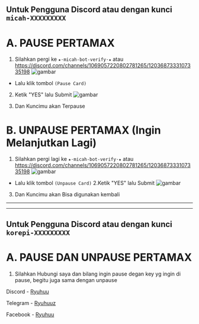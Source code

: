 ## Untuk Pengguna Discord atau dengan kunci `micah-XXXXXXXXX`
# A. PAUSE PERTAMAX
1. Silahkan pergi ke `★⋅micah-bot-verify⋅★` atau https://discord.com/channels/1069057220802781265/1203687333107335198
   ![gambar](https://github.com/ryuhuu/Update-Petamax-Korepi/assets/136698330/1a206b1b-0f17-4f41-8133-658df0507912)

- Lalu klik tombol `(Pause Card)`

2. Ketik "YES" lalu Submit
  ![gambar](https://github.com/ryuhuu/Update-Petamax-Korepi/assets/136698330/208ec55c-17b5-4209-bd26-2514b9935933)
  
3. Dan Kuncimu akan Terpause

  
# B. UNPAUSE PERTAMAX (Ingin Melanjutkan Lagi)
1. Silahkan pergi lagi ke `★⋅micah-bot-verify⋅★` atau https://discord.com/channels/1069057220802781265/1203687333107335198
   ![gambar](https://github.com/ryuhuu/Update-Petamax-Korepi/assets/136698330/08bfbcbf-5c58-4e40-8d5b-2bd293a52f1f)
- Lalu klik tombol `(Unpause Card)`
2.Ketik "YES" lalu Submit
  ![gambar](https://github.com/ryuhuu/Update-Petamax-Korepi/assets/136698330/1c7a2c62-e4e6-445d-858c-9071d6024d20)
3. Dan Kuncimu akan Bisa digunakan kembali
-------
------
## Untuk Pengguna Discord atau dengan kunci `korepi-XXXXXXXXX`
# A. PAUSE DAN UNPAUSE PERTAMAX
1. Silahkan Hubungi saya dan bilang ingin pause degan key yg ingin di pause, begitu juga sama dengan unpause

Discord - [Ryuhuu](<https://discordapp.com/users/1027790097699045427>)

Telegram - [Ryuhuuz](<https://t.me/Ryuhuuz>)

Facebook - [Ryuhuu](<https://www.facebook.com/profile.php?id=61557697891306&mibextid=ZbWKwL>)

